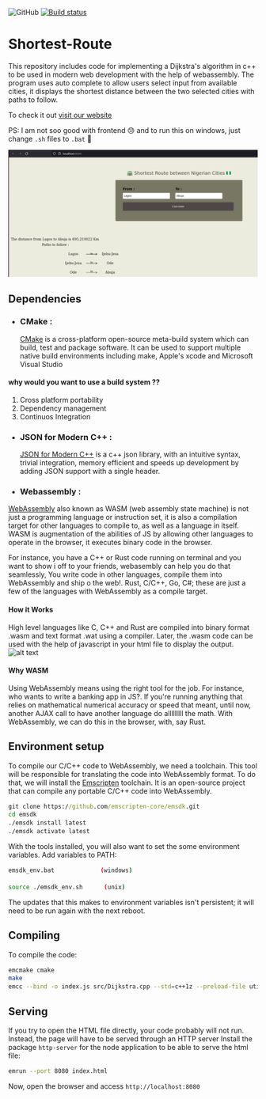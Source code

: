 ![GitHub](https://img.shields.io/github/license/jnyfah/Shortest-Route)
[![Build status](https://ci.appveyor.com/api/projects/status/aw2kfy9o59mfjkij?svg=true)](https://ci.appveyor.com/project/jnyfah/shortest-route)
# Shortest-Route

This repository includes code for implementing a Dijkstra's algorithm in c++ to be used in modern web development with the help of webassembly. The program uses auto complete to allow users select input from available cities, it displays the shortest distance between the two selected cities with paths to follow.

To check it out [visit our website](https://jnyfah.github.io/Shortest-Route/)

PS: I am not soo good with frontend :sweat: and to run this on windows, just change ```.sh``` files to ```.bat``` :hugs:

![Alt text](/web/image.png?raw=true)

## Dependencies

- ### CMake :
  [CMake](https://cmake.org/) is a cross-platform open-source meta-build system which can build, test and package software. It can be used to support multiple native build environments including make, Apple's xcode and Microsoft Visual Studio

#### why would you want to use a build system ??

1. Cross platform portability
2. Dependency management
3. Continuos Integration

- ### JSON for Modern C++ :

  [JSON for Modern C++](https://json.nlohmann.me/) is a c++ json library, with an intuitive syntax, trivial integration, memory efficient and speeds up development by adding JSON support with a single header.

- ### Webassembly :
[WebAssembly](https://webassembly.org/) also known as WASM (web assembly state machine) is not just a programming language or instruction set, it is also a compilation target for other languages to compile to, as well as a language in itself. 
WASM is augmentation of the abilities of JS by allowing other languages to operate in the browser, it executes binary code in the browser.

For instance, you have a C++ or Rust code running on terminal and you want to show i off to your friends, webasembly can help you do that seamlessly, You write code in other languages, compile them into WebAssembly and ship o the web!. Rust, C/C++, Go, C#; these are just a few of the languages with WebAssembly as a compile target.

#### How it Works

High level languages like C, C++ and Rust are compiled into binary format .wasm and text format .wat using a compiler. Later, the .wasm code can be used with the help of javascript in your html file to display the output.
![alt text](https://www.tutorialspoint.com/webassembly/images/wasm.jpg)

#### Why WASM
Using WebAssembly means using the right tool for the job. For instance, who wants to write a banking app in JS?. If you're running anything that relies on mathematical numerical accuracy or speed that meant, until now, another AJAX call to have another language do alllllllll the math. With WebAssembly, we can do this in the browser, with, say Rust.

## Environment setup

To compile our C/C++ code to WebAssembly, we need a toolchain. This tool will be responsible for translating the code into WebAssembly format. To do that, we will install the [Emscripten](https://emscripten.org/index.html) toolchain. It is an open-source project that can compile any portable C/C++ code into WebAssembly.

```cmd
git clone https://github.com/emscripten-core/emsdk.git
cd emsdk
./emsdk install latest
./emsdk activate latest
```
With the tools installed, you will also want to set the some environment variables. Add variables to PATH:

```bash
emsdk_env.bat             (windows)

source ./emsdk_env.sh      (unix)
```
The updates that this makes to environment variables isn't persistent; it will need to be run again with the next reboot.

## Compiling

To compile the code: 

```bash
emcmake cmake 
make
emcc --bind -o index.js src/Dijkstra.cpp --std=c++1z --preload-file utils || exit 1
```

## Serving

If you try to open the HTML file directly, your code probably will not run. Instead, the page will have to be served through an HTTP server
Install the package `http-server` for the node application to be able to serve the html file:

```bash
emrun --port 8080 index.html
```

Now, open the browser and access `http://localhost:8080`

